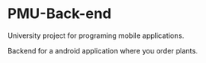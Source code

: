 # PMU-Back-end
University project for programing mobile applications.

Backend for a android application where you order plants.
